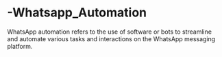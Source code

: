 # -Whatsapp_Automation
WhatsApp automation refers to the use of software or bots to streamline and automate various tasks and interactions on the WhatsApp messaging platform. 
